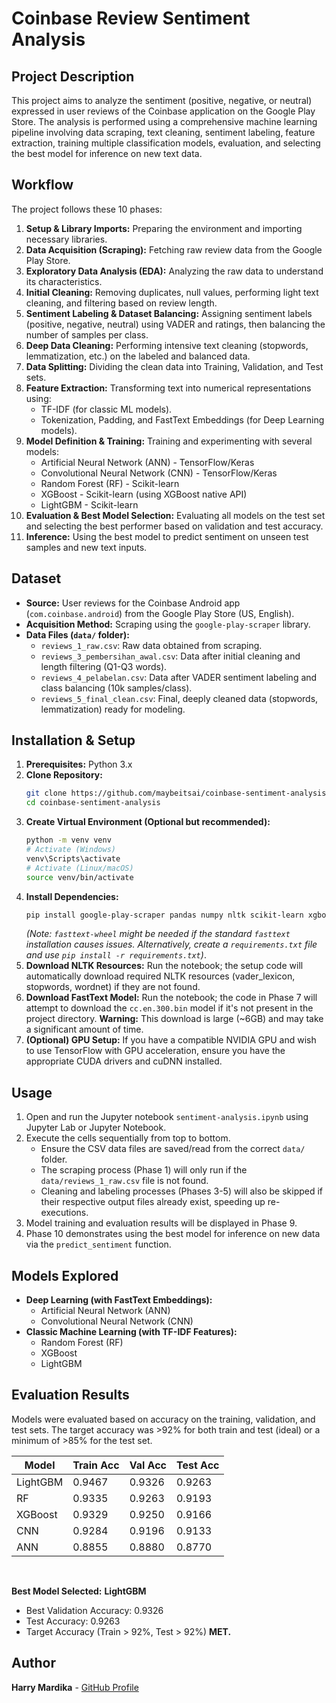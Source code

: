 # Coinbase Review Sentiment Analysis

## Project Description

This project aims to analyze the sentiment (positive, negative, or neutral) expressed in user reviews of the Coinbase application on the Google Play Store. The analysis is performed using a comprehensive machine learning pipeline involving data scraping, text cleaning, sentiment labeling, feature extraction, training multiple classification models, evaluation, and selecting the best model for inference on new text data.

## Workflow

The project follows these 10 phases:

1.  **Setup & Library Imports:** Preparing the environment and importing necessary libraries.
2.  **Data Acquisition (Scraping):** Fetching raw review data from the Google Play Store.
3.  **Exploratory Data Analysis (EDA):** Analyzing the raw data to understand its characteristics.
4.  **Initial Cleaning:** Removing duplicates, null values, performing light text cleaning, and filtering based on review length.
5.  **Sentiment Labeling & Dataset Balancing:** Assigning sentiment labels (positive, negative, neutral) using VADER and ratings, then balancing the number of samples per class.
6.  **Deep Data Cleaning:** Performing intensive text cleaning (stopwords, lemmatization, etc.) on the labeled and balanced data.
7.  **Data Splitting:** Dividing the clean data into Training, Validation, and Test sets.
8.  **Feature Extraction:** Transforming text into numerical representations using:
    *   TF-IDF (for classic ML models).
    *   Tokenization, Padding, and FastText Embeddings (for Deep Learning models).
9.  **Model Definition & Training:** Training and experimenting with several models:
    *   Artificial Neural Network (ANN) - TensorFlow/Keras
    *   Convolutional Neural Network (CNN) - TensorFlow/Keras
    *   Random Forest (RF) - Scikit-learn
    *   XGBoost - Scikit-learn (using XGBoost native API)
    *   LightGBM - Scikit-learn
10. **Evaluation & Best Model Selection:** Evaluating all models on the test set and selecting the best performer based on validation and test accuracy.
11. **Inference:** Using the best model to predict sentiment on unseen test samples and new text inputs.

## Dataset

*   **Source:** User reviews for the Coinbase Android app (`com.coinbase.android`) from the Google Play Store (US, English).
*   **Acquisition Method:** Scraping using the `google-play-scraper` library.
*   **Data Files (`data/` folder):**
    *   `reviews_1_raw.csv`: Raw data obtained from scraping.
    *   `reviews_3_pembersihan_awal.csv`: Data after initial cleaning and length filtering (Q1-Q3 words).
    *   `reviews_4_pelabelan.csv`: Data after VADER sentiment labeling and class balancing (10k samples/class).
    *   `reviews_5_final_clean.csv`: Final, deeply cleaned data (stopwords, lemmatization) ready for modeling.

## Installation & Setup

1.  **Prerequisites:** Python 3.x
2.  **Clone Repository:**
    ```bash
    git clone https://github.com/maybeitsai/coinbase-sentiment-analysis.git
    cd coinbase-sentiment-analysis
    ```
3.  **Create Virtual Environment (Optional but recommended):**
    ```bash
    python -m venv venv
    # Activate (Windows)
    venv\Scripts\activate
    # Activate (Linux/macOS)
    source venv/bin/activate
    ```
4.  **Install Dependencies:**
    ```bash
    pip install google-play-scraper pandas numpy nltk scikit-learn xgboost lightgbm matplotlib seaborn tensorflow fasttext-wheel
    ```
    *(Note: `fasttext-wheel` might be needed if the standard `fasttext` installation causes issues. Alternatively, create a `requirements.txt` file and use `pip install -r requirements.txt`)*.
5.  **Download NLTK Resources:** Run the notebook; the setup code will automatically download required NLTK resources (vader_lexicon, stopwords, wordnet) if they are not found.
6.  **Download FastText Model:** Run the notebook; the code in Phase 7 will attempt to download the `cc.en.300.bin` model if it's not present in the project directory. **Warning:** This download is large (~6GB) and may take a significant amount of time.
7.  **(Optional) GPU Setup:** If you have a compatible NVIDIA GPU and wish to use TensorFlow with GPU acceleration, ensure you have the appropriate CUDA drivers and cuDNN installed.

## Usage

1.  Open and run the Jupyter notebook `sentiment-analysis.ipynb` using Jupyter Lab or Jupyter Notebook.
2.  Execute the cells sequentially from top to bottom.
    *   Ensure the CSV data files are saved/read from the correct `data/` folder.
    *   The scraping process (Phase 1) will only run if the `data/reviews_1_raw.csv` file is not found.
    *   Cleaning and labeling processes (Phases 3-5) will also be skipped if their respective output files already exist, speeding up re-executions.
3.  Model training and evaluation results will be displayed in Phase 9.
4.  Phase 10 demonstrates using the best model for inference on new data via the `predict_sentiment` function.

## Models Explored

*   **Deep Learning (with FastText Embeddings):**
    *   Artificial Neural Network (ANN)
    *   Convolutional Neural Network (CNN)
*   **Classic Machine Learning (with TF-IDF Features):**
    *   Random Forest (RF)
    *   XGBoost
    *   LightGBM

## Evaluation Results

Models were evaluated based on accuracy on the training, validation, and test sets. The target accuracy was >92% for both train and test (ideal) or a minimum of >85% for the test set.

| Model    | Train Acc | Val Acc | Test Acc |
|----------|-----------|---------|----------|
| LightGBM | 0.9467    | 0.9326  | 0.9263   |
| RF       | 0.9335    | 0.9263  | 0.9193   |
| XGBoost  | 0.9329    | 0.9250  | 0.9166   |
| CNN      | 0.9284    | 0.9196  | 0.9133   |
| ANN      | 0.8855    | 0.8880  | 0.8770   |

<br>

**Best Model Selected:** **LightGBM**
*   Best Validation Accuracy: 0.9326
*   Test Accuracy: 0.9263
*   Target Accuracy (Train > 92%, Test > 92%) **MET.**

## Author

**Harry Mardika** - [GitHub Profile](https://github.com/hkacode)